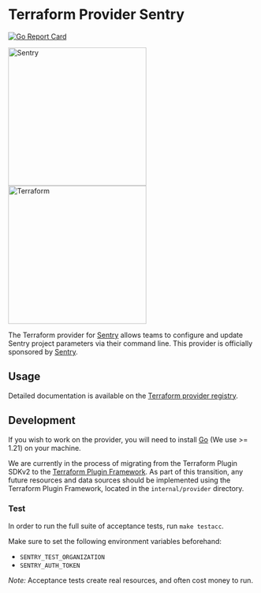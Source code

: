 # Terraform Provider Sentry

[![Go Report Card](https://goreportcard.com/badge/github.com/getkevin/terraform-provider-sentry)](https://goreportcard.com/report/github.com/jianyuan/terraform-provider-sentry)

<a href="https://sentry.io/?utm_source=terraform&utm_medium=docs" target="_blank">
    <img src="templates/sentry-wordmark-dark-280x84.svg" alt="Sentry" width="280">
</a>

<a href="https://www.terraform.io/" target="_blank">
    <img src="templates/Terraform_PrimaryLogo_Color_RGB.svg" alt="Terraform" width="280">
</a>

The Terraform provider for [Sentry](https://sentry.io/?utm_source=terraform&utm_medium=docs) allows teams to configure and update Sentry project parameters via their command line. This provider is officially sponsored by [Sentry](https://sentry.io/?utm_source=terraform&utm_medium=docs).

## Usage

Detailed documentation is available on the [Terraform provider registry](https://registry.terraform.io/providers/getkevin/sentry/latest).

## Development

If you wish to work on the provider, you will need to install [Go](https://go.dev/doc/install) (We use >= 1.21) on your machine.

We are currently in the process of migrating from the Terraform Plugin SDKv2 to the [Terraform Plugin Framework](https://github.com/hashicorp/terraform-plugin-framework). As part of this transition, any future resources and data sources should be implemented using the Terraform Plugin Framework, located in the `internal/provider` directory.

### Test

In order to run the full suite of acceptance tests, run `make testacc`.

Make sure to set the following environment variables beforehand:

- `SENTRY_TEST_ORGANIZATION`
- `SENTRY_AUTH_TOKEN`

_Note:_ Acceptance tests create real resources, and often cost money to run.
